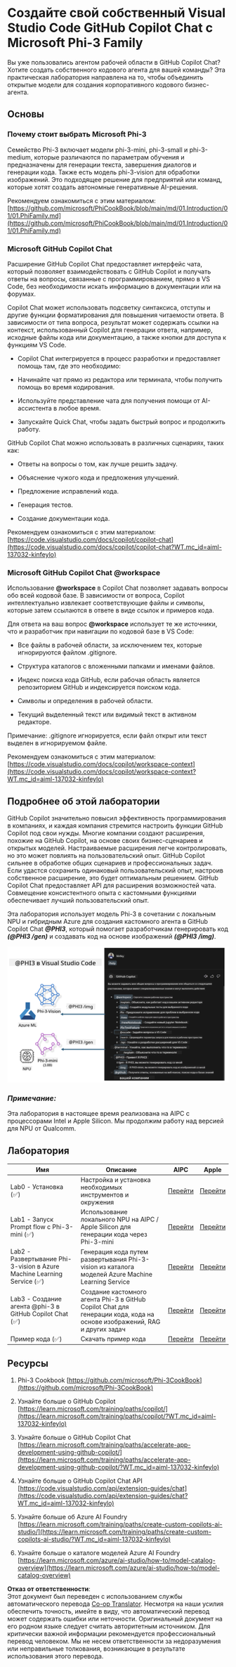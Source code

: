 <!--
CO_OP_TRANSLATOR_METADATA:
{
  "original_hash": "00b7a699de8ac405fa821f4c0f7fc0ab",
  "translation_date": "2025-03-27T11:39:59+00:00",
  "source_file": "md\\02.Application\\02.Code\\Phi3\\VSCodeExt\\README.md",
  "language_code": "ru"
}
-->
# **Создайте свой собственный Visual Studio Code GitHub Copilot Chat с Microsoft Phi-3 Family**

Вы уже пользовались агентом рабочей области в GitHub Copilot Chat? Хотите создать собственного кодового агента для вашей команды? Эта практическая лаборатория направлена на то, чтобы объединить открытые модели для создания корпоративного кодового бизнес-агента.

## **Основы**

### **Почему стоит выбрать Microsoft Phi-3**

Семейство Phi-3 включает модели phi-3-mini, phi-3-small и phi-3-medium, которые различаются по параметрам обучения и предназначены для генерации текста, завершения диалогов и генерации кода. Также есть модель phi-3-vision для обработки изображений. Это подходящее решение для предприятий или команд, которые хотят создать автономные генеративные AI-решения.

Рекомендуем ознакомиться с этим материалом: [https://github.com/microsoft/PhiCookBook/blob/main/md/01.Introduction/01/01.PhiFamily.md](https://github.com/microsoft/PhiCookBook/blob/main/md/01.Introduction/01/01.PhiFamily.md)

### **Microsoft GitHub Copilot Chat**

Расширение GitHub Copilot Chat предоставляет интерфейс чата, который позволяет взаимодействовать с GitHub Copilot и получать ответы на вопросы, связанные с программированием, прямо в VS Code, без необходимости искать информацию в документации или на форумах.

Copilot Chat может использовать подсветку синтаксиса, отступы и другие функции форматирования для повышения читаемости ответа. В зависимости от типа вопроса, результат может содержать ссылки на контекст, использованный Copilot для генерации ответа, например, исходные файлы кода или документацию, а также кнопки для доступа к функциям VS Code.

- Copilot Chat интегрируется в процесс разработки и предоставляет помощь там, где это необходимо:

- Начинайте чат прямо из редактора или терминала, чтобы получить помощь во время кодирования.

- Используйте представление чата для получения помощи от AI-ассистента в любое время.

- Запускайте Quick Chat, чтобы задать быстрый вопрос и продолжить работу.

GitHub Copilot Chat можно использовать в различных сценариях, таких как:

- Ответы на вопросы о том, как лучше решить задачу.

- Объяснение чужого кода и предложения улучшений.

- Предложение исправлений кода.

- Генерация тестов.

- Создание документации кода.

Рекомендуем ознакомиться с этим материалом: [https://code.visualstudio.com/docs/copilot/copilot-chat](https://code.visualstudio.com/docs/copilot/copilot-chat?WT.mc_id=aiml-137032-kinfeylo)

### **Microsoft GitHub Copilot Chat @workspace**

Использование **@workspace** в Copilot Chat позволяет задавать вопросы обо всей кодовой базе. В зависимости от вопроса, Copilot интеллектуально извлекает соответствующие файлы и символы, которые затем ссылаются в ответе в виде ссылок и примеров кода.

Для ответа на ваш вопрос **@workspace** использует те же источники, что и разработчик при навигации по кодовой базе в VS Code:

- Все файлы в рабочей области, за исключением тех, которые игнорируются файлом .gitignore.

- Структура каталогов с вложенными папками и именами файлов.

- Индекс поиска кода GitHub, если рабочая область является репозиторием GitHub и индексируется поиском кода.

- Символы и определения в рабочей области.

- Текущий выделенный текст или видимый текст в активном редакторе.

Примечание: .gitignore игнорируется, если файл открыт или текст выделен в игнорируемом файле.

Рекомендуем ознакомиться с этим материалом: [https://code.visualstudio.com/docs/copilot/workspace-context](https://code.visualstudio.com/docs/copilot/workspace-context?WT.mc_id=aiml-137032-kinfeylo)

## **Подробнее об этой лаборатории**

GitHub Copilot значительно повысил эффективность программирования в компаниях, и каждая компания стремится настроить функции GitHub Copilot под свои нужды. Многие компании создают расширения, похожие на GitHub Copilot, на основе своих бизнес-сценариев и открытых моделей. Настраиваемые расширения легче контролировать, но это может повлиять на пользовательский опыт. GitHub Copilot сильнее в обработке общих сценариев и профессиональных задач. Если удастся сохранить одинаковый пользовательский опыт, настроив собственное расширение, это будет оптимальным решением. GitHub Copilot Chat предоставляет API для расширения возможностей чата. Совмещение консистентного опыта с кастомными функциями обеспечивает лучший пользовательский опыт.

Эта лаборатория использует модель Phi-3 в сочетании с локальным NPU и гибридным Azure для создания кастомного агента в GitHub Copilot Chat ***@PHI3***, который помогает разработчикам генерировать код ***(@PHI3 /gen)*** и создавать код на основе изображений ***(@PHI3 /img)***.

![PHI3](../../../../../../../translated_images/cover.410a18b85555fad4ca8bfb8f0b1776a96ae7f8eae1132b8f0c09d4b92b8e3365.ru.png)

### ***Примечание:*** 

Эта лаборатория в настоящее время реализована на AIPC с процессорами Intel и Apple Silicon. Мы продолжим работу над версией для NPU от Qualcomm.

## **Лаборатория**

| Имя | Описание | AIPC | Apple |
| ------------ | ----------- | -------- |-------- |
| Lab0 - Установка (✅) | Настройка и установка необходимых инструментов и окружения | [Перейти](./HOL/AIPC/01.Installations.md) |[Перейти](./HOL/Apple/01.Installations.md) |
| Lab1 - Запуск Prompt flow с Phi-3-mini (✅) | Использование локального NPU на AIPC / Apple Silicon для генерации кода через Phi-3-mini | [Перейти](./HOL/AIPC/02.PromptflowWithNPU.md) |  [Перейти](./HOL/Apple/02.PromptflowWithMLX.md) |
| Lab2 - Развертывание Phi-3-vision в Azure Machine Learning Service (✅) | Генерация кода путем развертывания Phi-3-vision из каталога моделей Azure Machine Learning Service | [Перейти](./HOL/AIPC/03.DeployPhi3VisionOnAzure.md) |[Перейти](./HOL/Apple/03.DeployPhi3VisionOnAzure.md) |
| Lab3 - Создание агента @phi-3 в GitHub Copilot Chat (✅) | Создание кастомного агента Phi-3 в GitHub Copilot Chat для генерации кода, кода на основе изображений, RAG и других задач | [Перейти](./HOL/AIPC/04.CreatePhi3AgentInVSCode.md) | [Перейти](./HOL/Apple/04.CreatePhi3AgentInVSCode.md) |
| Пример кода (✅)  | Скачать пример кода | [Перейти](../../../../../../../code/07.Lab/01/AIPC) | [Перейти](../../../../../../../code/07.Lab/01/Apple) |

## **Ресурсы**

1. Phi-3 Cookbook [https://github.com/microsoft/Phi-3CookBook](https://github.com/microsoft/Phi-3CookBook)

2. Узнайте больше о GitHub Copilot [https://learn.microsoft.com/training/paths/copilot/](https://learn.microsoft.com/training/paths/copilot/?WT.mc_id=aiml-137032-kinfeylo)

3. Узнайте больше о GitHub Copilot Chat [https://learn.microsoft.com/training/paths/accelerate-app-development-using-github-copilot/](https://learn.microsoft.com/training/paths/accelerate-app-development-using-github-copilot/?WT.mc_id=aiml-137032-kinfeylo)

4. Узнайте больше о GitHub Copilot Chat API [https://code.visualstudio.com/api/extension-guides/chat](https://code.visualstudio.com/api/extension-guides/chat?WT.mc_id=aiml-137032-kinfeylo)

5. Узнайте больше об Azure AI Foundry [https://learn.microsoft.com/training/paths/create-custom-copilots-ai-studio/](https://learn.microsoft.com/training/paths/create-custom-copilots-ai-studio/?WT.mc_id=aiml-137032-kinfeylo)

6. Узнайте больше о каталоге моделей Azure AI Foundry [https://learn.microsoft.com/azure/ai-studio/how-to/model-catalog-overview](https://learn.microsoft.com/azure/ai-studio/how-to/model-catalog-overview)

**Отказ от ответственности**:  
Этот документ был переведен с использованием службы автоматического перевода [Co-op Translator](https://github.com/Azure/co-op-translator). Несмотря на наши усилия обеспечить точность, имейте в виду, что автоматический перевод может содержать ошибки или неточности. Оригинальный документ на его родном языке следует считать авторитетным источником. Для критически важной информации рекомендуется профессиональный перевод человеком. Мы не несем ответственности за недоразумения или неправильные толкования, возникающие в результате использования этого перевода.